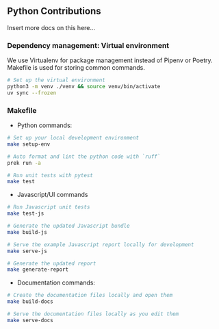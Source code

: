 ## Python Contributions

Insert more docs on this here...

### Dependency management: Virtual environment
We use Virtualenv for package management instead of Pipenv or Poetry. Makefile is used for storing common commands.

```bash
# Set up the virtual environment
python3 -m venv ./venv && source venv/bin/activate
uv sync --frozen
```


### Makefile

* Python commands:
  
```bash
# Set up your local development environment
make setup-env

# Auto format and lint the python code with `ruff`
prek run -a

# Run unit tests with pytest
make test
```

* Javascript/UI commands
  
```bash
# Run Javascript unit tests
make test-js

# Generate the updated Javascript bundle
make build-js

# Serve the example Javascript report locally for development
make serve-js

# Generate the updated report
make generate-report
```

* Documentation commands:

```bash
# Create the documentation files locally and open them
make build-docs

# Serve the documentation files locally as you edit them
make serve-docs
```
